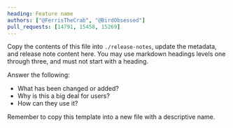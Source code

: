 ```yaml
---
heading: Feature name
authors: ["@FerrisTheCrab", "@BirdObsessed"]
pull_requests: [14791, 15458, 15269]
---
```


Copy the contents of this file into `./release-notes`, update the metadata, and release note content here. You may use markdown headings levels one through three, and must not start with a heading.

Answer the following:

- What has been changed or added?
- Why is this a big deal for users?
- How can they use it?

Remember to copy this template into a new file with a descriptive name.

